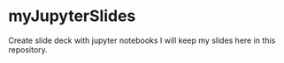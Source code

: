 # myJupyterSlides
Create slide deck with jupyter notebooks
I will keep my slides here in this repository.

